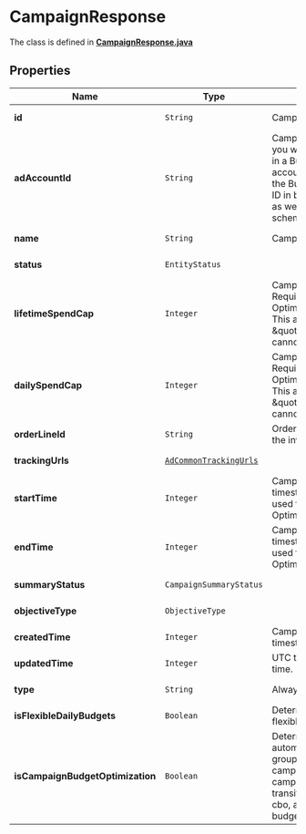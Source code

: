 

# CampaignResponse

The class is defined in **[CampaignResponse.java](../../src/main/java/org/openapitools/model/CampaignResponse.java)**

## Properties

Name | Type | Description | Notes
------------ | ------------- | ------------- | -------------
**id** | `String` | Campaign ID. |  [optional property]
**adAccountId** | `String` | Campaign&#39;s Advertiser ID. If you want to create a campaign in a Business Account shared account you need to specify the Business Access advertiser ID in both the query path param as well as the request body schema. |  [optional property]
**name** | `String` | Campaign name. |  [optional property]
**status** | `EntityStatus` |  |  [optional property]
**lifetimeSpendCap** | `Integer` | Campaign total spending cap. Required for Campaign Budget Optimization (CBO) campaigns. This and \&quot;daily_spend_cap\&quot; cannot be set at the same time. |  [optional property]
**dailySpendCap** | `Integer` | Campaign daily spending cap. Required for Campaign Budget Optimization (CBO) campaigns. This and \&quot;lifetime_spend_cap\&quot; cannot be set at the same time. |  [optional property]
**orderLineId** | `String` | Order line ID that appears on the invoice. |  [optional property]
**trackingUrls** | [`AdCommonTrackingUrls`](AdCommonTrackingUrls.md) |  |  [optional property]
**startTime** | `Integer` | Campaign start time. Unix timestamp in seconds. Only used for Campaign Budget Optimization (CBO) campaigns. |  [optional property]
**endTime** | `Integer` | Campaign end time. Unix timestamp in seconds. Only used for Campaign Budget Optimization (CBO) campaigns. |  [optional property]
**summaryStatus** | `CampaignSummaryStatus` |  |  [optional property]
**objectiveType** | `ObjectiveType` |  |  [optional property]
**createdTime** | `Integer` | Campaign creation time. Unix timestamp in seconds. |  [optional property]
**updatedTime** | `Integer` | UTC timestamp. Last update time. |  [optional property]
**type** | `String` | Always \&quot;campaign\&quot;. |  [optional property]
**isFlexibleDailyBudgets** | `Boolean` | Determines if a campaign has flexible daily budgets setup. |  [optional property]
**isCampaignBudgetOptimization** | `Boolean` | Determines if a campaign automatically generate ad-group level budgets given a campaign budget to maximize campaign outcome. When transitioning from non-cbo to cbo, all previous child ad group budget will be cleared. |  [optional property]



















